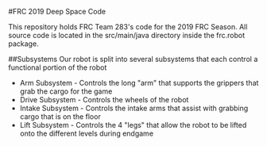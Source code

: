 #FRC 2019 Deep Space Code

This repository holds FRC Team 283's code for the 2019 FRC Season. 
All source code is located in the src/main/java directory inside the frc.robot package.

##Subsystems
Our robot is split into several subsystems that each control a functional portion of the robot

- Arm Subsystem - Controls the long "arm" that supports the grippers that grab the cargo for the game
- Drive Subsystem - Controls the wheels of the robot 
- Intake Subsystem - Controls the intake arms that assist with grabbing cargo that is on the floor
- Lift Subsystem - Controls the 4 "legs" that allow the robot to be lifted onto the different levels during endgame